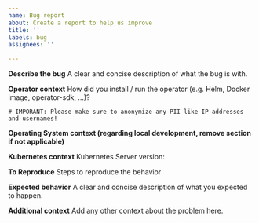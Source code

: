 ```yaml
---
name: Bug report
about: Create a report to help us improve
title: ''
labels: bug
assignees: ''

---
```


**Describe the bug**
A clear and concise description of what the bug is with.

**Operator context**
How did you install / run the operator (e.g. Helm, Docker image, operator-sdk, ...)?

```
# IMPORANT: Please make sure to anonymize any PII like IP addresses and usernames!
```

**Operating System context (regarding local development, remove section if not applicable)**

**Kubernetes context**
Kubernetes Server version:

**To Reproduce**
Steps to reproduce the behavior

**Expected behavior**
A clear and concise description of what you expected to happen.

**Additional context**
Add any other context about the problem here.
